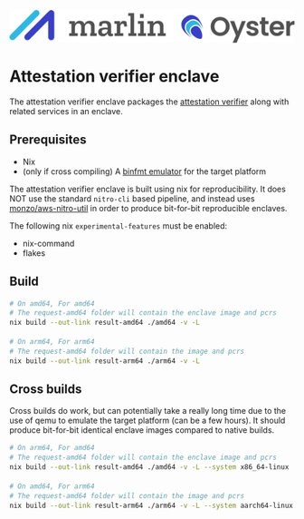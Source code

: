 ![Marlin Oyster Logo](./logo.svg)

# Attestation verifier enclave

The attestation verifier enclave packages the [attestation verifier](https://github.com/marlinprotocol/oyster-attestation-verifier) along with related services in an enclave.

## Prerequisites

- Nix
- (only if cross compiling) A [binfmt emulator](https://github.com/tonistiigi/binfmt) for the target platform

The attestation verifier enclave is built using nix for reproducibility. It does NOT use the standard `nitro-cli` based pipeline, and instead uses [monzo/aws-nitro-util](https://github.com/monzo/aws-nitro-util) in order to produce bit-for-bit reproducible enclaves.

The following nix `experimental-features` must be enabled:
- nix-command
- flakes

## Build

```bash
# On amd64, For amd64
# The request-amd64 folder will contain the enclave image and pcrs
nix build --out-link result-amd64 ./amd64 -v -L

# On arm64, For arm64
# The request-amd64 folder will contain the image and pcrs
nix build --out-link result-arm64 ./arm64 -v -L
```

## Cross builds

Cross builds do work, but can potentially take a really long time due to the use of qemu to emulate the target platform (can be a few hours). It should produce bit-for-bit identical enclave images compared to native builds.

```bash
# On arm64, For amd64
# The request-amd64 folder will contain the enclave image and pcrs
nix build --out-link result-amd64 ./amd64 -v -L --system x86_64-linux

# On amd64, For arm64
# The request-amd64 folder will contain the image and pcrs
nix build --out-link result-arm64 ./arm64 -v -L --system aarch64-linux
```
